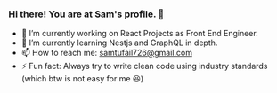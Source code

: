 ### Hi there! You are at Sam's profile. 👋


- 🔭 I’m currently working on React Projects as Front End Engineer.
- 🌱 I’m currently learning Nestjs and GraphQL in depth.
- 📫 How to reach me: samtufail726@gmail.com 
- ⚡ Fun fact: Always try to write clean code using industry standards (which btw is not easy for me 😆)
